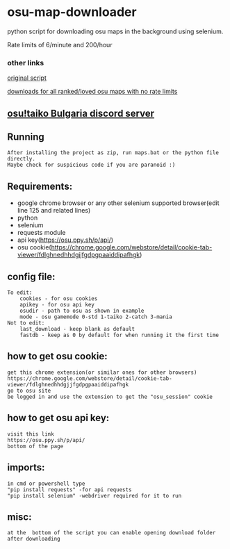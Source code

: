 # osu-map-downloader
python script for downloading osu maps in the background using selenium.

Rate limits of 6/minute and 200/hour 

### other links
[original script](https://osu.ppy.sh/community/forums/topics/692972)


[downloads for all ranked/loved osu maps with no rate limits](https://osu.ppy.sh/community/forums/topics/330552)


## [osu!taiko Bulgaria discord server](https://discord.gg/ryNtbzqJH4)

## Running
	After installing the project as zip, run maps.bat or the python file directly.
 	Maybe check for suspicious code if you are paranoid :)

## Requirements:
- google chrome browser or any other selenium supported browser(edit line 125 and related lines)
- python
- selenium
- requests module
- api key(<https://osu.ppy.sh/p/api/>)
- osu cookie(<https://chrome.google.com/webstore/detail/cookie-tab-viewer/fdlghnedhhdgjjfgdpgpaaiddipafhgk>)

## config file:
	To edit:
		cookies - for osu cookies
		apikey - for osu api key
		osudir - path to osu as shown in example
		mode - osu gamemode 0-std 1-taiko 2-catch 3-mania
	Not to edit:
		last_download - keep blank as default
		fastdb - keep as 0 by default for when running it the first time


## how to get osu cookie:
	get this chrome extension(or similar ones for other browsers)
	https://chrome.google.com/webstore/detail/cookie-tab-viewer/fdlghnedhhdgjjfgdpgpaaiddipafhgk
	go to osu site
	be logged in and use the extension to get the "osu_session" cookie

## how to get osu api key: 
	visit this link
	https://osu.ppy.sh/p/api/
	bottom of the page

## imports:
	in cmd or powershell type
	"pip install requests" -for api requests
	"pip install selenium" -webdriver required for it to run

## misc:
	at the  bottom of the script you can enable opening download folder after downloading 

